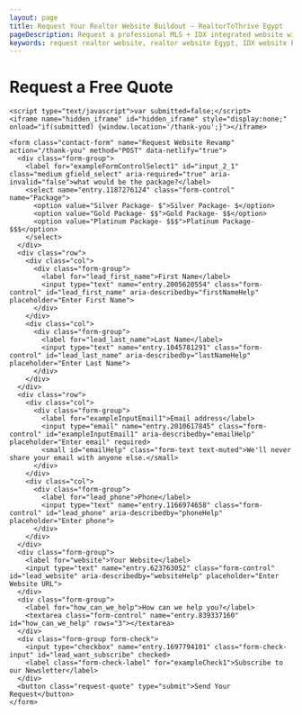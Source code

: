 ```yaml
---
layout: page
title: Request Your Realtor Website Buildout — RealtorToThrive Egypt
pageDescription: Request a professional MLS + IDX integrated website with CRM and ad tools. RealtorToThrive helps Egyptian realtors launch SEO-ready websites that grow business fast.
keywords: request realtor website, realtor website Egypt, IDX website Egypt, MLS website buildout, real estate CRM website, SEO real estate website, realtor marketing website, RealtorToThrive website request, property listing website Egypt, real estate website design Egypt
---
```


<div id="realgeeks-buildout-form">
  <h1>Request a Free Quote</h1>
  <div class="container">

    <script type="text/javascript">var submitted=false;</script>
    <iframe name="hidden_iframe" id="hidden_iframe" style="display:none;" onload="if(submitted) {window.location='/thank-you';}"></iframe>

    <form class="contact-form" name="Request Website Revamp" action="/thank-you" method="POST" data-netlify="true">
      <div class="form-group">
        <label for="exampleFormControlSelect1" id="input_2_1" class="medium gfield_select" aria-required="true" aria-invalid="false">what would be the package?</label>
        <select name="entry.1187276124" class="form-control" name="Package">
          <option value="Silver Package- $">Silver Package- $</option>
          <option value="Gold Package- $$">Gold Package- $$</option>
          <option value="Platinum Package- $$$">Platinum Package- $$$</option>
        </select>
      </div>
      <div class="row">
        <div class="col">
          <div class="form-group">
            <label for="lead_first_name">First Name</label>
            <input type="text" name="entry.2005620554" class="form-control" id="lead_first_name" aria-describedby="firstNameHelp" placeholder="Enter First Name">
          </div>
        </div>
        <div class="col">
          <div class="form-group">
            <label for="lead_last_name">Last Name</label>
            <input type="text" name="entry.1045781291" class="form-control" id="lead_last_name" aria-describedby="lastNameHelp" placeholder="Enter Last Name">
          </div>
        </div>
      </div>
      <div class="row">
        <div class="col">
          <div class="form-group">
            <label for="exampleInputEmail1">Email address</label>
            <input type="email" name="entry.2010617845" class="form-control" id="exampleInputEmail1" aria-describedby="emailHelp" placeholder="Enter email" required>
            <small id="emailHelp" class="form-text text-muted">We'll never share your email with anyone else.</small>
          </div>
        </div>
        <div class="col">
          <div class="form-group">
            <label for="lead_phone">Phone</label>
            <input type="text" name="entry.1166974658" class="form-control" id="lead_phone" aria-describedby="phoneHelp" placeholder="Enter phone">
          </div>
        </div>
      </div>
      <div class="form-group">
        <label for="website">Your Website</label>
        <input type="text" name="entry.623763052" class="form-control" id="lead_website" aria-describedby="websiteHelp" placeholder="Enter Website URL">
      </div>
      <div class="form-group">
        <label for="how_can_we_help">How can we help you?</label>
        <textarea class="form-control" name="entry.839337160" id="how_can_we_help" rows="3"></textarea>
      </div>
      <div class="form-group form-check">
        <input type="checkbox" name="entry.1697794101" class="form-check-input" id="lead_want_subscribe" checked>
        <label class="form-check-label" for="exampleCheck1">Subscribe to our Newsletter</label>
      </div>
      <button class="request-quote" type="submit">Send Your Request</button>
    </form>
  </div>
</div>
